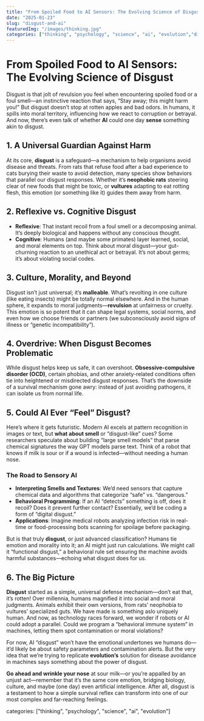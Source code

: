 ```yaml
---
title: "From Spoiled Food to AI Sensors: The Evolving Science of Disgust"
date: "2025-01-23"
slug: "disgust-and-ai"
featuredImg: "/images/thinking.jpg"
categories: ["thinking", "psychology", "science", "ai", "evolution","disgust","i-wonder"]
---
```


# From Spoiled Food to AI Sensors: The Evolving Science of Disgust

Disgust is that jolt of revulsion you feel when encountering spoiled food or a foul smell—an instinctive reaction that says, “Stay away; this might harm you!” But disgust doesn’t stop at rotten apples and bad odors. In humans, it spills into moral territory, influencing how we react to corruption or betrayal. And now, there’s even talk of whether **AI** could one day **sense** something akin to disgust.

## 1. A Universal Guardian Against Harm
At its core, **disgust** is a safeguard—a mechanism to help organisms avoid disease and threats. From rats that refuse food after a bad experience to cats burying their waste to avoid detection, many species show behaviors that parallel our disgust responses. Whether it’s **neophobic rats** steering clear of new foods that might be toxic, or **vultures** adapting to eat rotting flesh, this emotion (or something like it) guides them away from harm.

## 2. Reflexive vs. Cognitive Disgust
- **Reflexive**: That instant recoil from a foul smell or a decomposing animal. It’s deeply biological and happens without any conscious thought.  
- **Cognitive**: Humans (and maybe some primates) layer learned, social, and moral elements on top. Think about moral disgust—your gut-churning reaction to an unethical act or betrayal. It’s not about germs; it’s about violating social codes.

## 3. Culture, Morality, and Beyond
Disgust isn’t just universal; it’s **malleable**. What’s revolting in one culture (like eating insects) might be totally normal elsewhere. And in the human sphere, it expands to moral judgments—**revulsion** at unfairness or cruelty. This emotion is so potent that it can shape legal systems, social norms, and even how we choose friends or partners (we subconsciously avoid signs of illness or “genetic incompatibility”).

## 4. Overdrive: When Disgust Becomes Problematic
While disgust helps keep us safe, it can overshoot. **Obsessive-compulsive disorder (OCD)**, certain phobias, and other anxiety-related conditions often tie into heightened or misdirected disgust responses. That’s the downside of a survival mechanism gone awry: instead of just avoiding pathogens, it can isolate us from normal life.

## 5. Could AI Ever “Feel” Disgust?
Here’s where it gets futuristic. Modern AI excels at pattern recognition in images or text, but **what about smell** or “disgust-like” cues? Some researchers speculate about building “large smell models” that parse chemical signatures the way GPT models parse text. Think of a robot that knows if milk is sour or if a wound is infected—without needing a human nose.

### The Road to Sensory AI
- **Interpreting Smells and Textures**: We’d need sensors that capture chemical data and algorithms that categorize “safe” vs. “dangerous.”  
- **Behavioral Programming**: If an AI “detects” something is off, does it recoil? Does it prevent further contact? Essentially, we’d be coding a form of “digital disgust.”  
- **Applications**: Imagine medical robots analyzing infection risk in real-time or food-processing bots scanning for spoilage before packaging.

But is that truly **disgust**, or just advanced classification? Humans tie emotion and morality into it; an AI might just run calculations. We might call it “functional disgust,” a behavioral rule set ensuring the machine avoids harmful substances—echoing what disgust does for us.

## 6. The Big Picture
**Disgust** started as a simple, universal defense mechanism—don’t eat that, it’s rotten! Over millennia, humans magnified it into social and moral judgments. Animals exhibit their own versions, from rats’ neophobia to vultures’ specialized guts. We have made is something aslo uniquely human.  And now, as technology races forward, we wonder if robots or AI could adopt a parallel. Could we program a “behavioral immune system” in machines, letting them spot contamination or moral violations?

For now, AI “disgust” won’t have the emotional undertones we humans do—it’d likely be about safety parameters and contamination alerts. But the very idea that we’re trying to replicate **evolution’s** solution for disease avoidance in machines says something about the power of disgust.

**Go ahead and wrinkle your nose** at sour milk—or you’re appalled by an unjust act—remember that it’s the same core emotion, bridging biology, culture, and maybe (one day) even artificial intelligence. After all, disgust is a testament to how a simple survival reflex can transform into one of our most complex and far-reaching feelings.

categories: ["thinking", "psychology", "science", "ai", "evolution"]